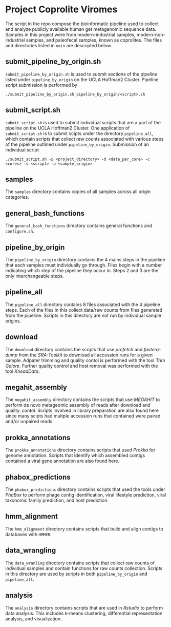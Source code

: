 # Project Coprolite Viromes
The script in the repo compose the bioinformatic pipeline used to collect and
analyze publicly available human get metagenomic sequence data. Samples in this
project were from modern-industrial samples, modern-non-industrial samples, and
paleofecal samples, known as coprolites. The files and directories listed in
`main` are descripted below.

## submit_pipeline_by_origin.sh
`submit_pipeline_by_origin.sh` is used to submit sections of the pipeline
listed under `pipeline_by_origin` on the UCLA Hoffman2 Cluster. Pipeline
script submission is performed by
```
./submit_pipeline_by_origin.sh pipeline_by_origin/<script>.sh
```

## submit_script.sh
`submit_script.sh` is used to submit individual scripts that are a part of the
pipeline on the UCLA Hoffman2 Cluster. One application of `submit_script.sh` is
to submit scipts under the directory `pipeline_all`, which contain scripts that
collect raw counts associated with various steps of the pipeline outlined under 
`pipeline_by_origin`. Submission of an individual script
```
./submit_script.sh -p <project_directory> -d <data_per_core> -c <cores> -s <script> -o <sample_origin>
```
## samples
The `samples` directory contains copies of all samples across all origin
categories.

## general_bash_functions
The `general_bash_functions` directory contains general functions and
`configure.sh`.

## pipeline_by_origin
The `pipeline_by_origin` directory contains the 4 mains steps in the pipeline
that each samples must individually go through. Files begin with a number
indicating which step of the pipeline they occur in. Steps 2 and 3 are the
only interchangeable steps.

## pipeline_all
The `pipeline_all` directory contains 8 files associated with the 4 pipeline
steps. Each of the files in this collect data/raw counts from files generated
from the pipeline. Scripts in this directory are not run by individual sample
origins.

## download
The `download` directory contains the scripts that use *prefetch* and
*fasterq-dump* from the *SRA-Toolkit* to download all accession runs for a
given sample. Adpater trimming and quality contol is performed with the tool
*Trim Galore*. Further quality control and host removal was performed with
the tool *KneadData*.

## megahit_assembly
The `megahit_assembly` directory contains the scripts that use *MEGAHIT* to
perform de novo metageomic assembly of reads after download and quality.
contol. Scripts involved in library preparation are also found here since many
scipts had multple accession runs that contained were paired and/or unpaired
reads.

## prokka_annotations
The `prokka_annotations` directory contains scripts that used *Prokka* for
genome annotation. Scripts that identify which assembled contigs contained a
viral gene annotation are also found here. 

## phabox_predictions
The `phabox_predictions` directory contains scripts that used the tools under
*PhaBox* to perform phage contig identification, viral lifestyle prediction,
viral taxonomic family prediction, and host prediction.

## hmm_alignment
The `hmm_alignment` directory contains scripts that build and align contigs
to databases with `HMMER`.

## data_wrangling
The `data_wranling` directory contains scripts that collect raw counts of
individual samples and contain functions for raw counts collection. Scripts in
this directory are used by scripts in both `pipeline_by_origin` and 
`pipeline_all`.

## analysis
The `analysis` directory contains scripts that are used in *Rstudio* to perform
data analysis. This includes k-means clustering, differential representation
analysis, and visualization.